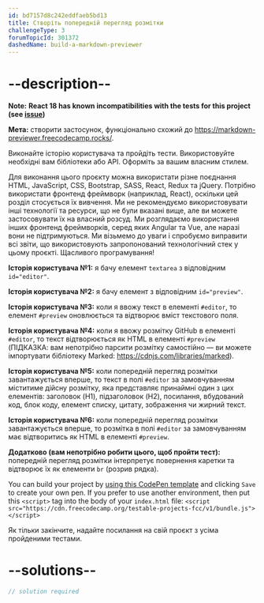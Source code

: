 ```yaml
---
id: bd7157d8c242eddfaeb5bd13
title: Створіть попередній перегляд розмітки
challengeType: 3
forumTopicId: 301372
dashedName: build-a-markdown-previewer
---
```


# --description--
**Note:** **React 18 has known incompatibilities with the tests for this project (see [issue](https://github.com/freeCodeCamp/freeCodeCamp/issues/45922))**

**Мета:** створити застосунок, функціонально схожий до <a href="https://markdown-previewer.freecodecamp.rocks/" target="_blank" rel="noopener noreferrer nofollow">https://markdown-previewer.freecodecamp.rocks/</a>.

Виконайте історію користувача та пройдіть тести. Використовуйте необхідні вам бібліотеки або API. Оформіть за вашим власним стилем.

Для виконання цього проєкту можна використати різне поєднання HTML, JavaScript, CSS, Bootstrap, SASS, React, Redux та jQuery. Потрібно використати фронтенд фреймворк (наприклад, React), оскільки цей розділ стосується їх вивчення. Ми не рекомендуємо використовувати інші технології та ресурси, що не були вказані вище, але ви можете застосовувати їх на власний розсуд. Ми розглядаємо використання інших фронтенд фреймворків, серед яких Angular та Vue, але наразі вони не підтримуються. Ми візьмемо до уваги і спробуємо виправити всі звіти, що використовують запропонований технологічний стек у цьому проєкті. Щасливого програмування!

**Історія користувача №1:** я бачу елемент `textarea` з відповідним `id="editor"`.

**Історія користувача №2:** я бачу елемент з відповідним `id="preview"`.

**Історія користувача №3:** коли я ввожу текст в елементі `#editor`, то елемент `#preview` оновлюється та відтворює вміст текстового поля.

**Історія користувача №4:** коли я ввожу розмітку GitHub в елементі `#editor`, то текст відтворюється як HTML в елементі `#preview` (ПІДКАЗКА: вам непотрібно парсити розмітку самостійно — ви можете імпортувати бібліотеку Marked: <https://cdnjs.com/libraries/marked>).

**Історія користувача №5:** коли попередній перегляд розмітки завантажується вперше, то текст в полі `#editor` за замовчуванням міститиме дійсну розмітку, яка представляє принаймні один з цих елементів: заголовок (H1), підзаголовок (H2), посилання, вбудований код, блок коду, елемент списку, цитату, зображення чи жирний текст.

**Історія користувача №6:** коли попередній перегляд розмітки завантажується вперше, то розмітка в полі `#editor` за замовчуванням має відтворитись як HTML в елементі `#preview`.

**Додатково (вам непотрібно робити цього, щоб пройти тест):** попередній перегляд розмітки інтерпретує повернення каретки та відтворює їх як елементи `br` (розрив рядка).

You can build your project by <a href='https://codepen.io/pen?template=MJjpwO' target='_blank' rel="noopener noreferrer nofollow">using this CodePen template</a> and clicking `Save` to create your own pen. If you prefer to use another environment, then put this `<script>` tag into the body of your `index.html` file: `<script src="https://cdn.freecodecamp.org/testable-projects-fcc/v1/bundle.js"></script>`

Як тільки закінчите, надайте посилання на свій проєкт з усіма пройденими тестами.

# --solutions--

```js
// solution required
```
